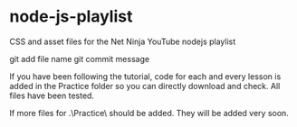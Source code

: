 # node-js-playlist
CSS and asset files for the Net Ninja YouTube nodejs playlist

git add file name
git commit message

If you have been following the tutorial, code for each and every lesson is added in the Practice folder so you can directly download and check.
All files have been tested.

If more files for  .\Practice\ should be added. They will be added very soon.

